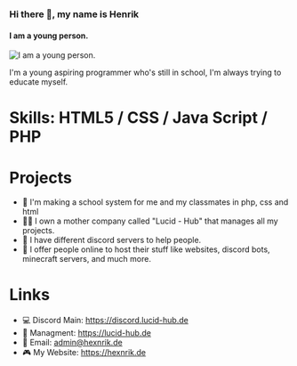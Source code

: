 ### Hi there 👋, my name is Henrik
#### I am a young person.
![I am a young person.](https://i.ibb.co/nQgfG5v/Hexnrik.png)

I'm a young aspiring programmer who's still in school, I'm always trying to educate myself.
#
# Skills: HTML5 / CSS / Java Script / PHP

# Projects
- 🏫 I'm making a school system for me and my classmates in php, css and html
- 👩‍💼 I own a mother company called "Lucid - Hub" that manages all my projects.
- 🧮 I have different discord servers to help people.
- 👥 I offer people online to host their stuff like websites, discord bots, minecraft servers, and much more.

# Links
- 💻 Discord Main: https://discord.lucid-hub.de
- 📎 Managment: https://lucid-hub.de
- 📧 Email: admin@hexnrik.de
- 🎮 My Website: https://hexnrik.de
